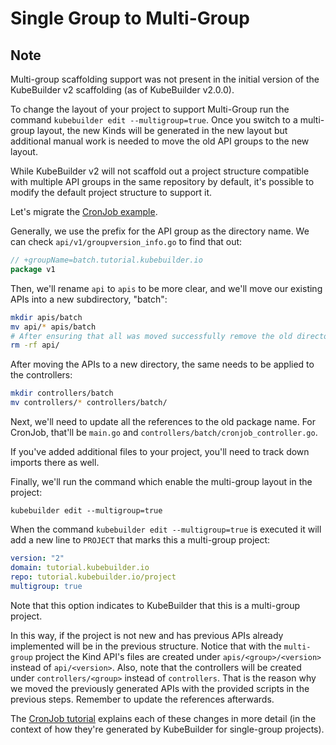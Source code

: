 # Single Group to Multi-Group

<aside class="note warning">

<h1>Note</h1>

Multi-group scaffolding support was not present in the initial version of
the KubeBuilder v2 scaffolding (as of KubeBuilder v2.0.0).

To change the layout of your project to support Multi-Group run the command
`kubebuilder edit --multigroup=true`. Once you switch to a multi-group layout, the new Kinds
will be generated in the new layout but additional manual work is needed 
to move the old API groups to the new layout.

</aside>

While KubeBuilder v2 will not scaffold out a project structure compatible
with multiple API groups in the same repository by default, it's possible
to modify the default project structure to support it.

Let's migrate the [CronJob example][cronjob-tutorial].

Generally, we use the prefix for the API group as the directory name. We
can check `api/v1/groupversion_info.go` to find that out:

```go
// +groupName=batch.tutorial.kubebuilder.io
package v1
```

Then, we'll rename `api` to `apis` to be more clear, and we'll move our
existing APIs into a new subdirectory, "batch":

```bash
mkdir apis/batch
mv api/* apis/batch
# After ensuring that all was moved successfully remove the old directory `api/`
rm -rf api/ 
```


After moving the APIs to a new directory, the same needs to be applied to the controllers:

```bash
mkdir controllers/batch
mv controllers/* controllers/batch/
```

Next, we'll need to update all the references to the old package name. 
For CronJob, that'll be `main.go` and `controllers/batch/cronjob_controller.go`. 

If you've added additional files to your project, you'll need to track down
imports there as well.

Finally, we'll run the command which enable the multi-group layout in the project:

```
kubebuilder edit --multigroup=true
```

When the command `kubebuilder edit --multigroup=true` is executed it will add a new line 
to `PROJECT` that marks this a multi-group project:
                                                      
```yaml
version: "2"
domain: tutorial.kubebuilder.io
repo: tutorial.kubebuilder.io/project
multigroup: true
```

Note that this option indicates to KubeBuilder that this is a multi-group project. 

In this way, if the project is not new and has previous APIs already implemented will be in the previous structure. 
Notice that with the `multi-group` project the Kind API's files are
created under `apis/<group>/<version>` instead of `api/<version>`. 
Also, note that the controllers will be created under `controllers/<group>` instead of `controllers`. 
That is the reason why we moved the previously generated APIs with the provided scripts in the previous steps. 
Remember to update the references afterwards.

The [CronJob tutorial][cronjob-tutorial] explains each of these changes in
more detail (in the context of how they're generated by KubeBuilder for
single-group projects).

[multi-group-issue]: https://github.com/kubernetes-sigs/kubebuilder/issues/923 "KubeBuilder Issue #923"
[cronjob-tutorial]: /cronjob-tutorial/cronjob-tutorial.md "Tutorial: Building CronJob"
